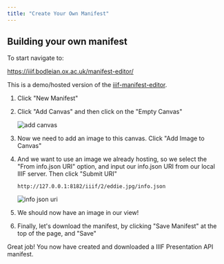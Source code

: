 ```yaml
---
title: "Create Your Own Manifest"
---
```


## Building your own manifest

To start navigate to:

https://iiif.bodleian.ox.ac.uk/manifest-editor/

This is a demo/hosted version of the [iiif-manifest-editor](https://github.com/bodleian/iiif-manifest-editor).

1. Click "New Manifest"
1. Click "Add Canvas" and then click on the "Empty Canvas"

    ![add canvas](/img/add_canvas.png)

1. Now we need to add an image to this canvas. Click "Add Image to Canvas"
1. And we want to use an image we already hosting, so we select the "From info.json URI" option, and input our info.json URI from our local IIIF server. Then click "Submit URI"

    `http://127.0.0.1:8182/iiif/2/eddie.jpg/info.json`

    ![info json uri](/img/info_json_uri.png)

1. We should now have an image in our view!
1. Finally, let's download the manifest, by clicking "Save Manifest" at the top of the page, and "Save"

  Great job! You now have created and downloaded a IIIF Presentation API manifest.
